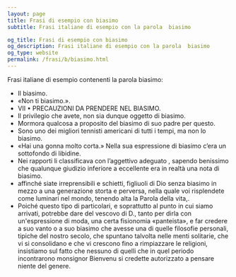 ```yaml
---
layout: page
title: Frasi di esempio con biasimo 
subtitle: Frasi italiane di esempio con la parola  biasimo

og_title: Frasi di esempio con biasimo 
og_description: Frasi italiane di esempio con la parola  biasimo
og_type: website
permalink: /frasi/b/biasimo.html
---
```


Frasi italiane di esempio contenenti la parola biasimo:


- Il biasimo.
- «Non ti biasimo.».
- VII • PRECAUZIONI DA PRENDERE NEL BIASIMO.
- Il privilegio che avete, non sia dunque oggetto di biasimo.
- Mormora qualcosa a proposito del biasimo di suo padre per questo.
- Sono uno dei migliori tennisti americani di tutti i tempi, ma non lo biasimo.
- «Hai una gonna molto corta.» Nella sua espressione di biasimo c’era un sottofondo di libidine.
- Nei rapporti li classificava con l’aggettivo adeguato , sapendo benissimo che qualunque giudizio inferiore a eccellente era in realtà una nota di biasimo.
- affinché siate irreprensibili e schietti, figliuoli di Dio senza biasimo in mezzo a una generazione storta e perversa, nella quale voi risplendete come luminari nel mondo, tenendo alta la Parola della vita,.
- Poiché questo tipo di particolari, e soprattutto al punto in cui siamo arrivati, potrebbe dare del vescovo di D., tanto per dirla con un'espressione di moda, una certa fisionomia «panteista», e far credere a suo vanto o a suo biasimo che avesse una di quelle filosofie personali, tipiche del nostro secolo, che spuntano talvolta nelle menti solitarie, che vi si consolidano e che vi crescono fino a rimpiazzare le religioni, insistiamo sul fatto che nessuno di quelli che in quel periodo incontrarono monsignor Bienvenu si credette autorizzato a pensare niente del genere.
